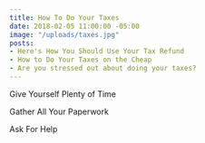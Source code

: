 ```yaml
---
title: How To Do Your Taxes
date: 2018-02-05 11:00:00 -05:00
image: "/uploads/taxes.jpg"
posts:
- Here's How You Should Use Your Tax Refund
- How to Do Your Taxes on the Cheap
- Are you stressed out about doing your taxes?
---
```


Give Yourself Plenty of Time

Gather All Your Paperwork

Ask For Help